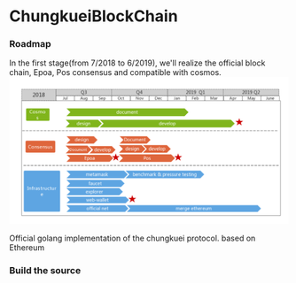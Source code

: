 # ChungkueiBlockChain 

### Roadmap

In the first stage(from 7/2018 to 6/2019), we'll realize the official block chain, Epoa, Pos consensus and compatible with cosmos.
![image](https://github.com/ChungkueiBlock/chungkueiBlockChain/blob/master/ChungkueiBlock%20roadmap.jpg)

Official golang implementation of the chungkuei protocol. based on Ethereum

### Build the source


